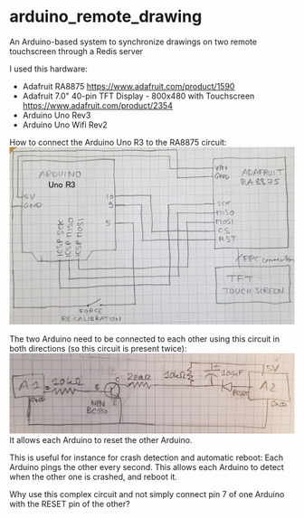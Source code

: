 # arduino_remote_drawing
An Arduino-based system to synchronize drawings on two remote touchscreen through a Redis server

I used this hardware:
* Adafruit RA8875 https://www.adafruit.com/product/1590
* Adafruit 7.0" 40-pin TFT Display - 800x480 with Touchscreen https://www.adafruit.com/product/2354
* Arduino Uno Rev3
* Arduino Uno Wifi Rev2

How to connect the Arduino Uno R3 to the RA8875 circuit:
![RA8875 connections](/schematics/RA8875.jpg?raw=true)

The two Arduino need to be connected to each other using this circuit in both directions (so this circuit is present twice):
![Reset circuit](/schematics/reset_circuit.jpg?raw=true)
It allows each Arduino to reset the other Arduino.

This is useful for instance for crash detection and automatic reboot: Each Arduino pings the other every second. This allows each Arduino to detect when the other one is crashed, and reboot it.

Why use this complex circuit and not simply connect pin 7 of one Arduino with the RESET pin of the other?
